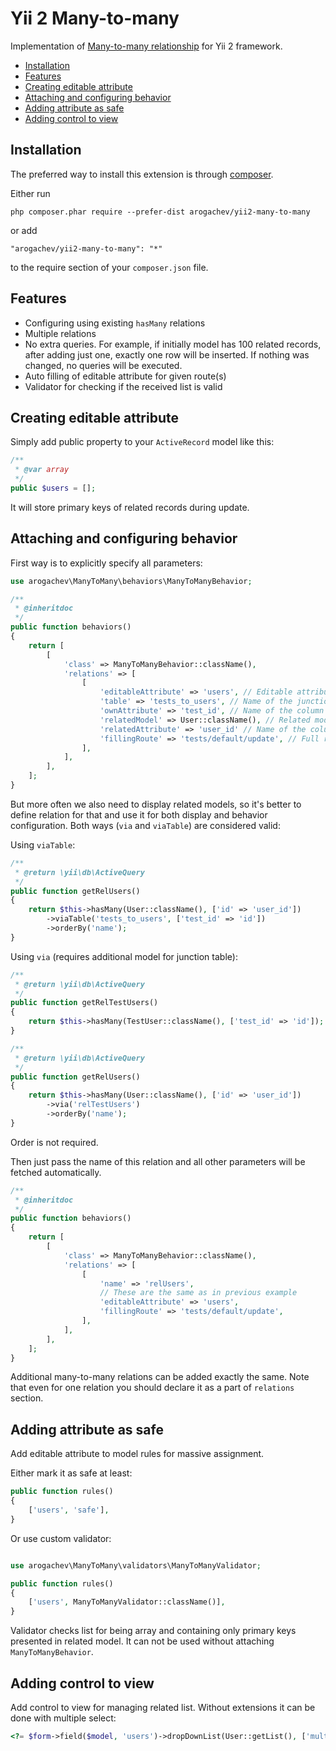 # Yii 2 Many-to-many

Implementation of [Many-to-many relationship](http://en.wikipedia.org/wiki/Many-to-many_%28data_model%29)
for Yii 2 framework.

- [Installation](#installation)
- [Features](#features)
- [Creating editable attribute](#creating-editable-attribute)
- [Attaching and configuring behavior](#attaching-and-configuring-behavior)
- [Adding attribute as safe](#adding-attribute-as-safe)
- [Adding control to view](#adding-control-to-view)

## Installation

The preferred way to install this extension is through [composer](http://getcomposer.org/download/).

Either run

```
php composer.phar require --prefer-dist arogachev/yii2-many-to-many
```

or add

```
"arogachev/yii2-many-to-many": "*"
```

to the require section of your `composer.json` file.

## Features

- Configuring using existing ```hasMany``` relations
- Multiple relations
- No extra queries. For example, if initially model has 100 related records,
after adding just one, exactly one row will be inserted. If nothing was changed, no queries will be executed.
- Auto filling of editable attribute for given route(s)
- Validator for checking if the received list is valid

## Creating editable attribute

Simply add public property to your `ActiveRecord` model like this:

```php
/**
 * @var array
 */
public $users = [];
```

It will store primary keys of related records during update.

## Attaching and configuring behavior

First way is to explicitly specify all parameters:

```php
use arogachev\ManyToMany\behaviors\ManyToManyBehavior;

/**
 * @inheritdoc
 */
public function behaviors()
{
    return [
        [
            'class' => ManyToManyBehavior::className(),
            'relations' => [
                [
                    'editableAttribute' => 'users', // Editable attribute name
                    'table' => 'tests_to_users', // Name of the junction table
                    'ownAttribute' => 'test_id', // Name of the column in junction table that represents current model
                    'relatedModel' => User::className(), // Related model class
                    'relatedAttribute' => 'user_id' // Name of the column in junction table that represents related model
                    'fillingRoute' => 'tests/default/update', // Full route name (including module id if it's inside module) for auto filling editable attribute with existing data. You can also pass array of routes.
                ],
            ],
        ],
    ];
}
```

But more often we also need to display related models,
so it's better to define relation for that and use it for both display and behavior configuration.
Both ways (```via``` and ```viaTable```) are considered valid:

Using ```viaTable```:

```php
/**
 * @return \yii\db\ActiveQuery
 */
public function getRelUsers()
{
    return $this->hasMany(User::className(), ['id' => 'user_id'])
        ->viaTable('tests_to_users', ['test_id' => 'id'])
        ->orderBy('name');
}
```

Using ```via``` (requires additional model for junction table):

```php
/**
 * @return \yii\db\ActiveQuery
 */
public function getRelTestUsers()
{
    return $this->hasMany(TestUser::className(), ['test_id' => 'id']);
}

/**
 * @return \yii\db\ActiveQuery
 */
public function getRelUsers()
{
    return $this->hasMany(User::className(), ['id' => 'user_id'])
        ->via('relTestUsers')
        ->orderBy('name');
}
```

Order is not required.

Then just pass the name of this relation and all other parameters will be fetched automatically.

```php
/**
 * @inheritdoc
 */
public function behaviors()
{
    return [
        [
            'class' => ManyToManyBehavior::className(),
            'relations' => [
                [
                    'name' => 'relUsers',
                    // These are the same as in previous example
                    'editableAttribute' => 'users',
                    'fillingRoute' => 'tests/default/update',
                ],
            ],
        ],
    ];
}
```

Additional many-to-many relations can be added exactly the same.
Note that even for one relation you should declare it as a part of `relations` section.

## Adding attribute as safe

Add editable attribute to model rules for massive assignment.

Either mark it as safe at least:

```php
public function rules()
{
    ['users', 'safe'],
}
```

Or use custom validator:

```php

use arogachev\ManyToMany\validators\ManyToManyValidator;

public function rules()
{
    ['users', ManyToManyValidator::className()],
}
```

Validator checks list for being array and containing only primary keys presented in related model.
It can not be used without attaching `ManyToManyBehavior`.

## Adding control to view

Add control to view for managing related list. Without extensions it can be done with multiple select:

```php
<?= $form->field($model, 'users')->dropDownList(User::getList(), ['multiple' => true]) ?>
```
